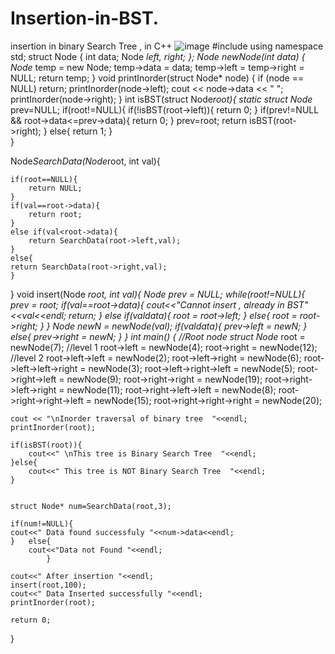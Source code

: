# Insertion-in-BST.
insertion in binary Search Tree , in C++
![image](https://user-images.githubusercontent.com/96110915/169693035-fcba77db-cd5b-41cb-ad2b-97955819c9e7.png)
#include <iostream>
using namespace std;
struct Node {
	int data;
	Node *left, *right;
};
Node* newNode(int data)
{
	Node* temp = new Node;
	temp->data = data;
	temp->left = temp->right = NULL;
	return temp;
}
void printInorder(struct Node* node)
{
	if (node == NULL)
		return;
	printInorder(node->left);
	cout << node->data << " ";
	printInorder(node->right);
}
int isBST(struct Node*root){
	static struct Node* prev=NULL;
	if(root!=NULL){
	     if(!isBST(root->left)){
		    return 0;
	     }
	     if(prev!=NULL && root->data<=prev->data){
		 	return 0;
	    }
	prev=root;
	return isBST(root->right);
	}
else{
	return 1;
}	
}

Node*SearchData(Node*root, int val){
	
	if(root==NULL){
		return NULL;
	}
	if(val==root->data){
		return root;
	}
	else if(val<root->data){
		return SearchData(root->left,val);
	}
	else{
	return SearchData(root->right,val);
	}
	
}
void insert(Node *root, int val){
   Node *prev = NULL;
   while(root!=NULL){
       prev = root;
       if(val==root->data){
           cout<<"Cannot insert , already in BST" <<val<<endl;
           return;
       }
       else if(val<root->data){
           root = root->left;
       }
       else{
           root = root->right;
       }
   }
   Node* newN = newNode(val);
   if(val<prev->data){
       prev->left = newN;
   }
   else{
       prev->right = newN;
   }
}
int main()
{
	//Root node
	struct Node* root = newNode(7);
	//level 1
	root->left = newNode(4);
	root->right = newNode(12);
	//level 2
	root->left->left = newNode(2);
	root->left->right = newNode(6);
	root->left->left->right = newNode(3);
	root->left->right->left = newNode(5);
    root->right->left = newNode(9);
	root->right->right = newNode(19);
	root->right->left->right = newNode(11);
	root->right->left->left = newNode(8);
	root->right->right->left = newNode(15);
	root->right->right->right = newNode(20);
	
	cout << "\nInorder traversal of binary tree  "<<endl;
	printInorder(root);
	
	if(isBST(root)){
		cout<<" \nThis tree is Binary Search Tree  "<<endl;	
	}else{
		cout<<" This tree is NOT Binary Search Tree  "<<endl;
	}
	
	
	struct Node* num=SearchData(root,3);

	if(num!=NULL){
	cout<<" Data found successfuly "<<num->data<<endl;	
	}	else{
		cout<<"Data not Found "<<endl;
			}
	
	cout<<" After insertion "<<endl;
	insert(root,100);
	cout<<" Data Inserted successfully "<<endl;
	printInorder(root);

	return 0;
}






